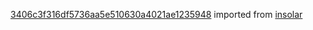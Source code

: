 [3406c3f316df5736aa5e510630a4021ae1235948](https://github.com/insolar/insolar/commit/3406c3f316df5736aa5e510630a4021ae1235948) imported from [insolar](https://github.com/insolar/insolar)
